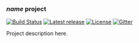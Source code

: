 ### $name$ project

[![Build Status](https://travis-ci.org/$org$/$name$.svg?branch=master)](https://travis-ci.org/$org$/$name$)
[![Latest release](https://img.shields.io/github/release/$org$/$name$.svg)](https://github.com/$org$/$name$/releases/latest)
[![License](https://img.shields.io/badge/license-AGPLv3-blue.svg)](https://tldrlegal.com/license/gnu-affero-general-public-license-v3-%28agpl-3.0%29)
[![Gitter](https://img.shields.io/badge/contact-gitter_chat-dd1054.svg)](https://gitter.im/$org$/$name$)

Project description here.
